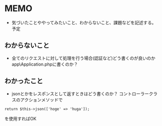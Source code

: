 MEMO
=================

* 気づいたことややってみたいこと、わからないこと、課題などを記述する。予定

わからないこと
--------------

* 全てのリクエストに対して処理を行う場合(認証など)どう書くのが良いのか
app\Application.phpに書くのか？

わかったこと
----------

* jsonとかをレスポンスとして返すときはどう書くのか？
コントローラークラスのアクションメソッドで
```
return $this->json(['hoge' => 'huga']);
```
を使用すればOK
